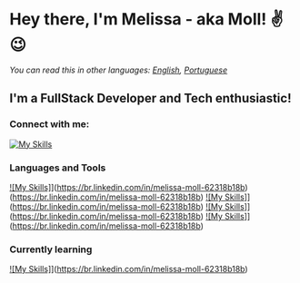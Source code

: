 # Hey there, I'm Melissa - aka Moll! ✌😉

*You can read this in other languages: [English](README.md), [Portuguese](README_PT.md)*

## I'm a FullStack Developer and Tech enthusiastic!


### Connect with me:
[![My Skills](https://skillicons.dev/icons?i=linkedin)](https://br.linkedin.com/in/melissa-moll-62318b18b)

### Languages and Tools
[![My Skills]](https://skills.thijs.gg/icons?i=js,ts,html,css,angular,nodejs)](https://br.linkedin.com/in/melissa-moll-62318b18b)(https://br.linkedin.com/in/melissa-moll-62318b18b)
[![My Skills]](https://skills.thijs.gg/icons?i=c,cpp,arduino,cs,py,dotnet)](https://br.linkedin.com/in/melissa-moll-62318b18b)
[![My Skills]](https://skills.thijs.gg/icons?i=firebase,mysql)](https://br.linkedin.com/in/melissa-moll-62318b18b)
[![My Skills]](https://skills.thijs.gg/icons?i=figma,git,vscode,visualstudio)](https://br.linkedin.com/in/melissa-moll-62318b18b)
  
### Currently learning
[![My Skills]](https://skills.thijs.gg/icons?i=mongodb,react,tensorflow,linux,raspberry)](https://br.linkedin.com/in/melissa-moll-62318b18b)
